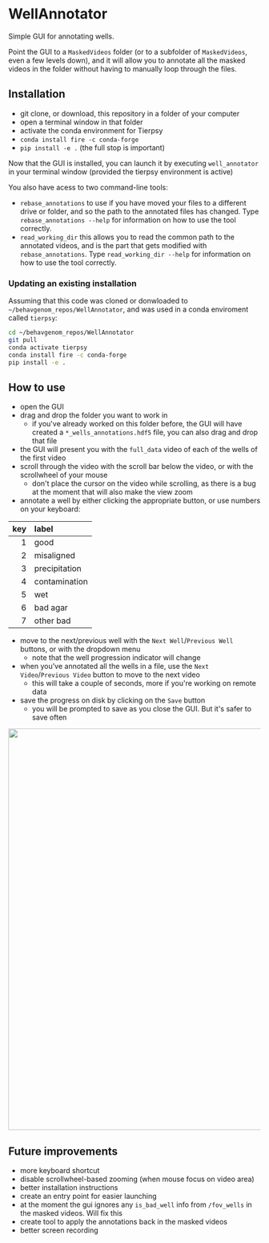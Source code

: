 # WellAnnotator

Simple GUI for annotating wells.

Point the GUI to a `MaskedVideos` folder (or to a subfolder of `MaskedVideos`, even a few levels down), and it will allow you to annotate all the masked videos in the folder without having to manually loop through the files.


## Installation

* git clone, or download, this repository in a folder of your computer
* open a terminal window in that folder
* activate the conda environment for Tierpsy
* `conda install fire -c conda-forge`
* `pip install -e .` (the full stop is important)

Now that the GUI is installed, you can launch it by executing
`well_annotator` in your terminal window (provided the tierpsy
environment is active)

You also have acess to two command-line tools:
* `rebase_annotations` to use if you have moved your files to a different drive or folder, and so the path to the annotated files has changed. Type `rebase_annotations --help` for information on how to use the tool correctly.
* `read_working_dir` this allows you to read the common path to the annotated videos, and is the part that gets modified with `rebase_annotations`. Type `read_working_dir --help` for information on how to use the tool correctly.

### Updating an existing installation

Assuming that this code was cloned or donwloaded to `~/behavgenom_repos/WellAnnotator`, and was used in a conda enviroment called `tierpsy`:
```bash
cd ~/behavgenom_repos/WellAnnotator
git pull
conda activate tierpsy
conda install fire -c conda-forge
pip install -e .
```

## How to use

* open the GUI
* drag and drop the folder you want to work in
    * if you've already worked on this folder before, the GUI will have created a `*_wells_annotations.hdf5` file, you can also drag and drop that file
* the GUI will present you with the `full_data` video of each of the wells of the first video
* scroll through the video with the scroll bar below the video, or with the scrollwheel of your mouse
    * don't place the cursor on the video while scrolling, as there is a bug at the moment that will also make the view zoom
* annotate a well by either clicking the appropriate button, or use numbers on your keyboard:

| key | label |
| -:|:-----|
| 1 | good |
| 2 | misaligned |
| 3 | precipitation |
| 4 | contamination |
| 5 | wet |
| 6 | bad agar |
| 7 | other bad |

* move to the next/previous well with the `Next Well`/`Previous Well` buttons, or with the dropdown menu
    * note that the well progression indicator will change
* when you've annotated all the wells in a file, use the `Next Video`/`Previous Video` button to move to the next video
    * this will take a couple of seconds, more if you're working on remote data
* save the progress on disk by clicking on the `Save` button
    * you will be prompted to save as you close the GUI. But it's safer to save often

<img src="https://user-images.githubusercontent.com/33106690/87806850-6161ea80-c84f-11ea-96d0-b063d46664b2.gif" width="800">



## Future improvements
* more keyboard shortcut
* disable scrollwheel-based zooming (when mouse focus on video area)
* better installation instructions
* create an entry point for easier launching
* at the moment the gui ignores any `is_bad_well` info from `/fov_wells` in the masked videos. Will fix this
* create tool to apply the annotations back in the masked videos
* better screen recording
